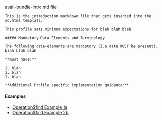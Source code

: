 avail-bundle-intro.md file

    This is the introduction markdown file that gets inserted into the sd.html template.

    This profile sets minimum expectations for blah blah blah

    ##### Mandatory Data Elements and Terminology

    The following data-elements are mandatory (i.e data MUST be present). blah blah blah

    **must have:**

    1. blah
    1. blah
    1. blah

    **Additional Profile specific implementation guidance:**

#### Examples

- [Operation$find Example 1a](Bundle-hal-dr-y-appts.html)
- [Operation$find Example 2b](Bundle-prefetch-derm-appts.html)
